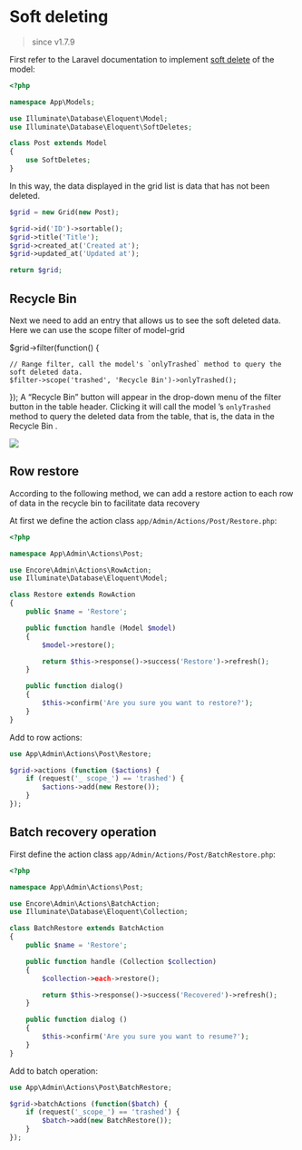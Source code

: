 # Soft deleting

> since v1.7.9

First refer to the Laravel documentation to implement [soft delete](https://laravel.com/docs/5.8/eloquent#soft-deleting) of the model:

```php
<?php

namespace App\Models;

use Illuminate\Database\Eloquent\Model;
use Illuminate\Database\Eloquent\SoftDeletes;

class Post extends Model
{
    use SoftDeletes;
}
```

In this way, the data displayed in the grid list is data that has not been deleted.

```php
$grid = new Grid(new Post);

$grid->id('ID')->sortable();
$grid->title('Title');
$grid->created_at('Created at');
$grid->updated_at('Updated at');

return $grid;
```

## Recycle Bin

Next we need to add an entry that allows us to see the soft deleted data. Here we can use the scope filter of model-grid

$grid->filter(function() {

    // Range filter, call the model's `onlyTrashed` method to query the soft deleted data.
    $filter->scope('trashed', 'Recycle Bin')->onlyTrashed();

});
A “Recycle Bin” button will appear in the drop-down menu of the filter button in the table header. Clicking it will call the model ’s `onlyTrashed` method to query the deleted data from the table, that is, the data in the Recycle Bin .

![](https://user-images.githubusercontent.com/1479100/71235280-add75d00-2336-11ea-97f4-bb8d3f65b20c.png)

## Row restore

According to the following method, we can add a restore action to each row of data in the recycle bin to facilitate data recovery

At first we define the action class `app/Admin/Actions/Post/Restore.php`:

```php
<?php

namespace App\Admin\Actions\Post;

use Encore\Admin\Actions\RowAction;
use Illuminate\Database\Eloquent\Model;

class Restore extends RowAction
{
    public $name = 'Restore';

    public function handle (Model $model)
    {
        $model->restore();

        return $this->response()->success('Restore')->refresh();
    }

    public function dialog()
    {
        $this->confirm('Are you sure you want to restore?');
    }
}
```

Add to row actions:

```php
use App\Admin\Actions\Post\Restore;

$grid->actions (function ($actions) {
    if (request('_ scope_') == 'trashed') {
        $actions->add(new Restore());
    }
});
```

## Batch recovery operation

First define the action class `app/Admin/Actions/Post/BatchRestore.php`:

```php
<?php

namespace App\Admin\Actions\Post;

use Encore\Admin\Actions\BatchAction;
use Illuminate\Database\Eloquent\Collection;

class BatchRestore extends BatchAction
{
    public $name = 'Restore';

    public function handle (Collection $collection)
    {
        $collection->each->restore();

        return $this->response()->success('Recovered')->refresh();
    }

    public function dialog ()
    {
        $this->confirm('Are you sure you want to resume?');
    }
}
```

Add to batch operation:

```php
use App\Admin\Actions\Post\BatchRestore;

$grid->batchActions (function($batch) {
    if (request('_scope_') == 'trashed') {
        $batch->add(new BatchRestore());
    }
});
```
